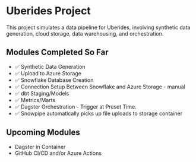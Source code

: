 # Uberides Project

This project simulates a data pipeline for Uberides, involving synthetic data generation, cloud storage, data warehousing, and orchestration.

## Modules Completed So Far

- ✅ Synthetic Data Generation  
- ✅ Upload to Azure Storage  
- ✅ Snowflake Database Creation  
- ✅ Connection Setup Between Snowflake and Azure Storage - manual 
- ✅ dbt Staging/Models  
- ✅ Metrics/Marts  
- ✅ Dagster Orchestration - Trigger at Preset Time.
- ✅ Snowpipe automatically picks up file uploads to storage container

## Upcoming Modules

- Dagster in Container 
- GitHub CI/CD and/or Azure Actions